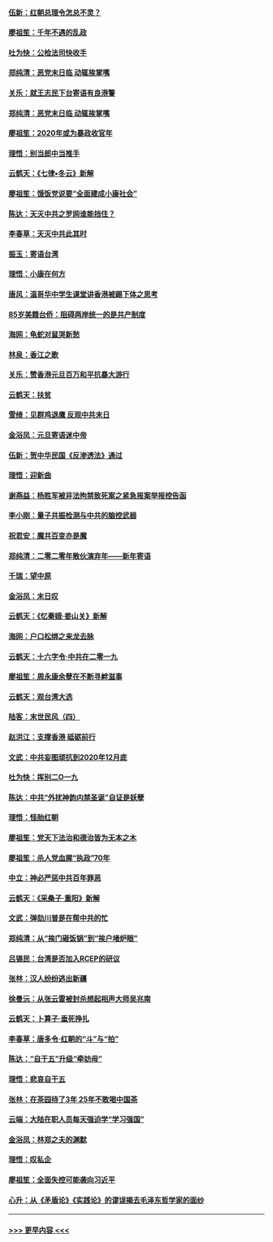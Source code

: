 #### [伍新：红朝总理令怎总不灵？](../pages/nsc993/n11770813.md?t=01061444) 
#### [廖祖笙：千年不遇的乱政](../pages/nsc993/n11770373.md?t=01061444) 
#### [吐为快：公检法司快收手](../pages/nsc993/n11770359.md?t=01061444) 
#### [郑纯清：恶党末日临 动辄挨掌嘴](../pages/nsc993/n11769912.md?t=01061444) 
#### [关乐：就王志民下台寄语有良港警](../pages/nsc993/n11769903.md?t=01061444) 
#### [郑纯清：恶党末日临 动辄挨掌嘴](../pages/nsc993/n11769356.md?t=01061444) 
#### [廖祖笙：2020年或为暴政收官年](../pages/nsc993/n11768216.md?t=01061444) 
#### [理悟：别当郎中当推手](../pages/nsc993/n11768243.md?t=01061444) 
#### [云鹤天：《七律▪冬云》新解](../pages/nsc993/n11768204.md?t=01061444) 
#### [廖祖笙：饿饭党说要“全面建成小康社会”](../pages/nsc993/n11767482.md?t=01061444) 
#### [陈达：天灭中共之罗网谁能挡住？](../pages/nsc993/n11767465.md?t=01061444) 
#### [李春草：天灭中共此其时](../pages/nsc993/n11767452.md?t=01061444) 
#### [振玉：寄语台湾](../pages/nsc993/n11767432.md?t=01061444) 
#### [理悟：小康在何方](../pages/nsc993/n11767394.md?t=01061444) 
#### [唐风：温哥华中学生课堂讲香港被踢下体之思考](../pages/nsc993/n11766848.md?t=01061444) 
#### [85岁美籍台侨：阻碍两岸统一的是共产制度](../pages/nsc993/n11765043.md?t=01061444) 
#### [海网：龟蛇对鼠哭新愁](../pages/nsc993/n11764895.md?t=01061444) 
#### [林泉：香江之歌](../pages/nsc993/n11764415.md?t=01061444) 
#### [关乐：赞香港元旦百万和平抗暴大游行](../pages/nsc993/n11764382.md?t=01061444) 
#### [云鹤天：扶贫](../pages/nsc993/n11764245.md?t=01061444) 
#### [雪绮：见群鸡退鹰  反观中共末日](../pages/nsc993/n11762112.md?t=01061444) 
#### [金浴凤：元旦寄语迷中帝](../pages/nsc993/n11761788.md?t=01061444) 
#### [伍新：贺中华民国《反渗透法》通过](../pages/nsc993/n11761994.md?t=01061444) 
#### [理悟：迎新曲](../pages/nsc993/n11761152.md?t=01061444) 
#### [谢燕益：杨胜军被非法拘禁致死案之紧急报案举报控告函](../pages/nsc993/n11756134.md?t=01061444) 
#### [李小刚：量子共振检测与中共的脑控武器](../pages/nsc993/n11754518.md?t=01061444) 
#### [祝君安：魔共百变亦是魔](../pages/nsc993/n11754469.md?t=01061444) 
#### [郑纯清：二零二零年散伙演弃年——新年寄语](../pages/nsc993/n11754195.md?t=01061444) 
#### [千瑞：望中原](../pages/nsc993/n11754159.md?t=01061444) 
#### [金浴凤：末日叹](../pages/nsc993/n11752359.md?t=01061444) 
#### [云鹤天：《忆秦娥‧娄山关》新解](../pages/nsc993/n11752348.md?t=01061444) 
#### [海网：户口松绑之来龙去脉](../pages/nsc993/n11752328.md?t=01061444) 
#### [云鹤天：十六字令‧中共在二零一九](../pages/nsc993/n11752305.md?t=01061444) 
#### [廖祖笙：周永康余孽在不断寻衅滋事](../pages/nsc993/n11751013.md?t=01061444) 
#### [云鹤天：观台湾大选](../pages/nsc993/n11751007.md?t=01061444) 
#### [陆客：末世民风（四）](../pages/nsc993/n11749203.md?t=01061444) 
#### [赵洪江：支撑香港 砥砺前行](../pages/nsc993/n11748482.md?t=01061444) 
#### [文武：中共妄图顽抗到2020年12月底](../pages/nsc993/n11748446.md?t=01061444) 
#### [吐为快：挥别二O一九](../pages/nsc993/n11748411.md?t=01061444) 
#### [陈达：中共“外扰神韵内禁圣诞”自证是妖孽](../pages/nsc993/n11748226.md?t=01061444) 
#### [理悟：怪胎红朝](../pages/nsc993/n11748206.md?t=01061444) 
#### [廖祖笙：党天下法治和德治皆为无本之木](../pages/nsc993/n11748135.md?t=01061444) 
#### [廖祖笙：杀人党血腥“执政”70年](../pages/nsc993/n11745144.md?t=01061444) 
#### [中立：神必严惩中共百年罪恶](../pages/nsc993/n11744970.md?t=01061444) 
#### [云鹤天：《采桑子‧重阳》新解](../pages/nsc993/n11744948.md?t=01061444) 
#### [文武：弹劾川普是在帮中共的忙](../pages/nsc993/n11744758.md?t=01061444) 
#### [郑纯清：从“挨门砸饭锅”到“挨户堵炉眼”](../pages/nsc993/n11744745.md?t=01061444) 
#### [吕锡民：台湾是否加入RCEP的研议](../pages/nsc993/n11744701.md?t=01061444) 
#### [张林：汉人纷纷逃出新疆](../pages/nsc993/n11743530.md?t=01061444) 
#### [徐曼沅：从张云雷被封杀想起相声大师吴兆南](../pages/nsc993/n11741816.md?t=01061444) 
#### [云鹤天：卜算子‧垂死挣扎](../pages/nsc993/n11739956.md?t=01061444) 
#### [李春草：唐多令‧红朝的“斗”与“拍”](../pages/nsc993/n11739830.md?t=01061444) 
#### [陈达：“自干五”升级“牵妨母”](../pages/nsc993/n11739724.md?t=01061444) 
#### [理悟：悲哀自干五](../pages/nsc993/n11739547.md?t=01061444) 
#### [张林：在茶园待了3年 25年不敢喝中国茶](../pages/nsc993/n11739240.md?t=01061444) 
#### [云端：大陆在职人员每天强迫学“学习强国”](../pages/nsc993/n11738735.md?t=01061444) 
#### [金浴凤：林郑之夫的渊默](../pages/nsc993/n11737735.md?t=01061444) 
#### [理悟：叹私企](../pages/nsc993/n11737715.md?t=01061444) 
#### [廖祖笙：全面失控可能袭向习近平](../pages/nsc993/n11737704.md?t=01061444) 
#### [心升：从《矛盾论》《实践论》的谬误揭去毛泽东哲学家的面纱](../pages/nsc993/n11736962.md?t=01061444) 

----
#### [ >>> 更早内容 <<< ](../indexes/nsc993-earlier.md)
